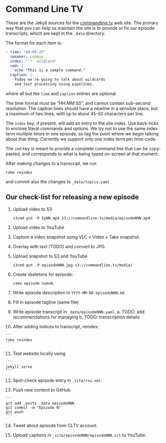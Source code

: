 # Command Line TV

These are the Jekyll sources for the [commandline.tv](http://commandline.tv/)
web site. The primary way that you can help us maintain the site is to provide
or fix our episode transcripts, which are kept in the `_data` directory.

The format for each item is:

``` .yaml
- time: "00:00:25"
  speaker: League
  index: "`*` wildcard"
  cmd: |
    echo "This is a sample command."
  caption: |
    Today we're going to talk about wildcards
    and text processing using pipelines.
```

where all but the `time` and `caption` entries are optional.

The time format must be "HH:MM:SS", and cannot contain sub-second resolution.
The caption lines should have a newline in a sensible place, but a maximum of
two lines, with up to about 45-50 characters per line.

The `index` key, if present, will add an entry to the site index. Use
back-ticks to enclose literal commands and options. We try not to use the same
index term multiple times in one episode, so tag the point where we *begin*
talking about that thing. Currently we support only one index term per
time-code.

The `cmd` key is meant to provide a complete command line that can be
copy-pasted, and corresponds to what is being typed on-screen at that moment.

After making changes to a transcript, we run

```
rake reindex
```

and commit also the changes to `_data/topics.yaml`

## Our check-list for releasing a new episode

 1. Upload video to S3

    ```
    s3cmd put -P EpNN.mp4 s3://commandline.tv/media/episodeNNN.mp4
    ```

 2. Upload video to YouTube

 3. Capture a video snapshot using VLC » Video » Take snapshot.

 4. Overlay with text (TODO) and convert to JPG.

 5. Upload snapshot to S3 and YouTube

    ```
    s3cmd put -P episodeNNN.jpg s3://commandline.tv/media/
    ```

 6. Create skeletons for episode:

    ```
    rake episode num=N
    ```

 7. Write episode description in `YYYY-MM-DD-episodeNNN.md`

 8. Fill in episode tagline (same file)

 9. Write episode transcript in `_data/episodeNNN.yaml`.
     a. TODO: add recommendations for managing
     b. TODO: transcription details

 10. After adding indices to transcript, reindex:

    ```
    rake reindex
    ```

 11. Test website locally using

    ```
    jekyll serve
    ```

 12. Spot-check episode entry in `_site/rss.xml`.

 13. Push new content to GitHub.

    ```
    git add _posts _data episodeNNN
    git commit -m "Episode N"
    git push
    ```

 14. Tweet about episode from CLTV account.

 15. Upload captions in `_site/episodeNNN/episodeNNN.srt` to YouTube.


